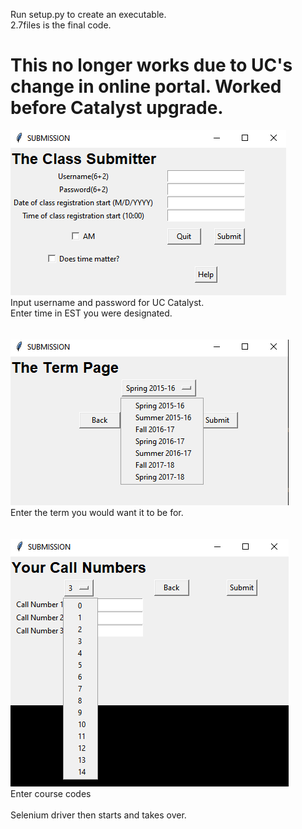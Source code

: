 Run setup.py to create an executable.\
2.7files is the final code.


# This no longer works due to UC's change in online portal. Worked before Catalyst upgrade.
![Application Preview1](https://github.com/shane424/Class-Submitter/blob/master/GUI.PNG)\
Input username and password for UC Catalyst.
\
Enter time in EST you were designated.  
\
\
![Application Preview2](https://github.com/shane424/Class-Submitter/blob/master/GUITerms.PNG)\
Enter the term you would want it to be for.  
\
\
![Application Preview3](https://github.com/shane424/Class-Submitter/blob/master/GUITermNumbers.PNG)\
Enter course codes  
\
Selenium driver then starts and takes over.  
